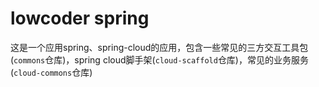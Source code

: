 # lowcoder spring
这是一个应用spring、spring-cloud的应用，包含一些常见的三方交互工具包(`commons`仓库)，spring cloud脚手架(`cloud-scaffold`仓库)，常见的业务服务(`cloud-commons`仓库)
